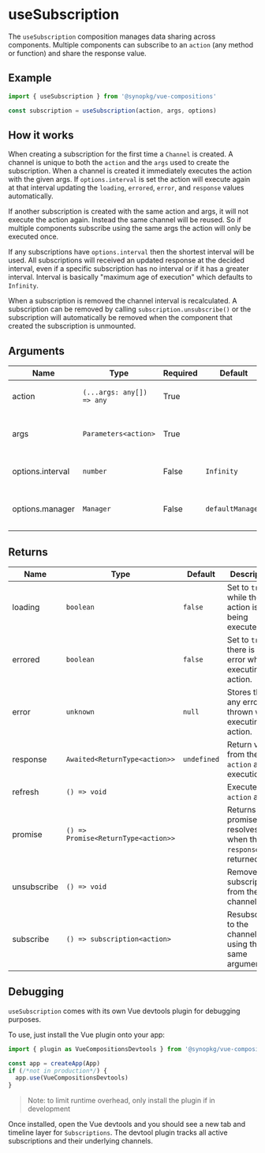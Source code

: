 # useSubscription
The `useSubscription` composition manages data sharing across components. Multiple components can subscribe to an `action` (any method or function) and share the response value. 

## Example
```typescript
import { useSubscription } from '@synopkg/vue-compositions'

const subscription = useSubscription(action, args, options)
```

## How it works
When creating a subscription for the first time a `Channel` is created. A channel is unique to both the `action` and the `args` used to create the subscription. When a channel is created it immediately executes the action with the given args. If `options.interval` is set the action will execute again at that interval updating the `loading`, `errored`, `error`, and `response` values automatically.

If another subscription is created with the same action and args, it will not execute the action again. Instead the same channel will be reused. So if multiple components subscribe using the same args the action will only be executed once. 

If any subscriptions have `options.interval` then the shortest interval will be used. All subscriptions will received an updated response at the decided interval, even if a specific subscription has no interval or if it has a greater interval. Interval is basically "maximum age of execution" which defaults to `Infinity`.

When a subscription is removed the channel interval is recalculated. A subscription can be removed by calling `subscription.unsubscribe()` or the subscription will automatically be removed when the component that created the subscription is unmounted.

## Arguments
| Name    | Type                      | Required | Default | Description |
| --------| ------------------------- | ---------| --------| ------------|
| action  | `(...args: any[]) => any` | True | | The function to be executed
| args    | `Parameters<action>`      | True | | Parameters of the action being executed
| options.interval | `number`    | False | `Infinity` | A max poll interval in milliseconds.
| options.manager | `Manager`    | False | `defaultManager` | A channel manager to use for the subscription.

## Returns
| Name        | Type                                | Default     | Description                                                     |
|-------------|-------------------------------------|-------------|-----------------------------------------------------------------|
| loading     | `boolean`                           | `false`     | Set to `true` while the action is being executed                |
| errored     | `boolean`                           | `false`     | Set to `true` if there is an error when executing the action.   |
| error       | `unknown`                           | `null`      | Stores the any error thrown while executing the action.         |
| response    | `Awaited<ReturnType<action>>`       | `undefined` | Return value from the `action` after execution                  |
| refresh     | `() => void`                        |             | Executes the `action` again                                     |
| promise     | `() => Promise<ReturnType<action>>` |             | Returns a promise that resolves when the `response` is returned |
| unsubscribe | `() => void`                        |             | Remove the subscription from the channel                        |
| subscribe   | `() => subscription<action>`        |             | Resubscribes to the channel using the same arguments            |

## Debugging
`useSubscription` comes with its own Vue devtools plugin for debugging purposes.

To use, just install the Vue plugin onto your app:
```typescript
import { plugin as VueCompositionsDevtools } from '@synopkg/vue-compositions'

const app = createApp(App)
if (/*not in production*/) {
  app.use(VueCompositionsDevtools)
}
```

> Note: to limit runtime overhead, only install the plugin if in development

Once installed, open the Vue devtools and you should see a new tab and timeline layer
for `Subscriptions`. The devtool plugin tracks all active subscriptions and their underlying channels.
